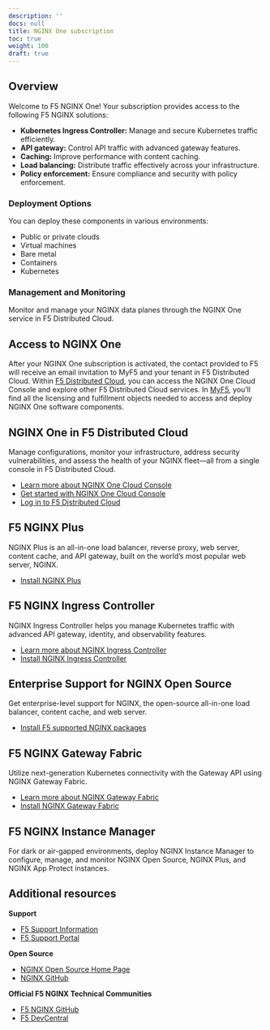 ```yaml
---
description: ''
docs: null
title: NGINX One subscription
toc: true
weight: 100
draft: true
---
```


## Overview

Welcome to F5 NGINX One! Your subscription provides access to the following F5 NGINX solutions:

- **Kubernetes Ingress Controller:** Manage and secure Kubernetes traffic efficiently.
- **API gateway:** Control API traffic with advanced gateway features.
- **Caching:** Improve performance with content caching.
- **Load balancing:** Distribute traffic effectively across your infrastructure.
- **Policy enforcement:** Ensure compliance and security with policy enforcement.

### Deployment Options

You can deploy these components in various environments:

- Public or private clouds
- Virtual machines
- Bare metal
- Containers
- Kubernetes

### Management and Monitoring

Monitor and manage your NGINX data planes through the NGINX One service in F5 Distributed Cloud.

## Access to NGINX One

After your NGINX One subscription is activated, the contact provided to F5 will receive an email invitation to MyF5 and your tenant in F5 Distributed Cloud. Within [F5 Distributed Cloud](https://console.ves.volterra.io/), you can access the NGINX One Cloud Console and explore other F5 Distributed Cloud services. In [MyF5](https://my.f5.com/), you’ll find all the licensing and fulfillment objects needed to access and deploy NGINX One software components.

## NGINX One in F5 Distributed Cloud

Manage configurations, monitor your infrastructure, address security vulnerabilities, and assess the health of your NGINX fleet—all from a single console in F5 Distributed Cloud.

- [Learn more about NGINX One Cloud Console](https://docs.nginx.com/nginx-one/about/)
- [Get started with NGINX One Cloud Console](https://docs.nginx.com/nginx-one/getting-started/)
- [Log in to F5 Distributed Cloud](https://console.ves.volterra.io/)

## F5 NGINX Plus

NGINX Plus is an all-in-one load balancer, reverse proxy, web server, content cache, and API gateway, built on the world’s most popular web server, NGINX.

- [Install NGINX Plus](https://docs.nginx.com/nginx/admin-guide/installing-nginx/)

## F5 NGINX Ingress Controller

NGINX Ingress Controller helps you manage Kubernetes traffic with advanced API gateway, identity, and observability features.

- [Learn more about NGINX Ingress Controller](https://docs.nginx.com/nginx-ingress-controller/overview/about/)
- [Install NGINX Ingress Controller](https://docs.nginx.com/nginx-ingress-controller/installation/)

## Enterprise Support for NGINX Open Source

Get enterprise-level support for NGINX, the open-source all-in-one load balancer, content cache, and web server.

- [Install F5 supported NGINX packages](https://nginx.org/en/linux_packages.html)

## F5 NGINX Gateway Fabric

Utilize next-generation Kubernetes connectivity with the Gateway API using NGINX Gateway Fabric.

- [Learn more about NGINX Gateway Fabric](https://docs.nginx.com/nginx-gateway-fabric/overview/)
- [Install NGINX Gateway Fabric](https://docs.nginx.com/nginx-gateway-fabric/installation/)

## F5 NGINX Instance Manager

For dark or air-gapped environments, deploy NGINX Instance Manager to configure, manage, and monitor NGINX Open Source, NGINX Plus, and NGINX App Protect instances.

## Additional resources

**Support**

- [F5 Support Information](https://my.f5.com/manage/s/article/K000140156)
- [F5 Support Portal](https://my.f5.com/)

**Open Source**

- [NGINX Open Source Home Page](https://nginx.org/)
- [NGINX GitHub](https://github.com/nginx)

**Official F5 NGINX Technical Communities**

- [F5 NGINX GitHub](https://github.com/nginxinc)
- [F5 DevCentral](https://community.f5.com/)
